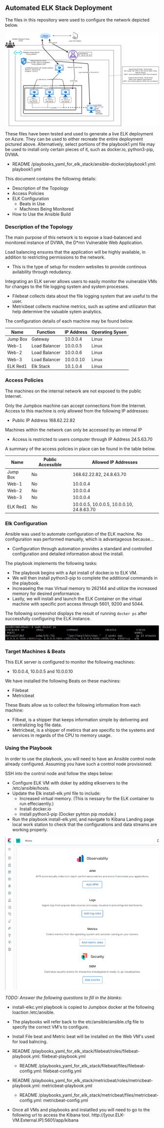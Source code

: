 ## Automated ELK Stack Deployment

The files in this repository were used to configure the network depicted below.

![Elk Stack Diagram](./Images/Diagrams/Elk/Elk_Stack_Diagram.png)

These files have been tested and used to generate a live ELK deployment on Azure. They can be used to either recreate the entire deployment pictured above. Alternatively, select portions of the playbook1.yml file may be used to install only certain pieces of it, such as docker.io, python3-pip, DVWA.

  - README /playbooks_yaml_for_elk_stack/ansible-docker/playbook1.yml: playbook1.yml

This document contains the following details:
- Description of the Topology
- Access Policies
- ELK Configuration
  - Beats in Use
  - Machines Being Monitored
- How to Use the Ansible Build


### Description of the Topology

The main purpose of this network is to expose a load-balanced and monitored instance of DVWA, the D*mn Vulnerable Web Application.

Load balancing ensures that the application will be highly available, in addition to restricting permissions to the network.
- This is the type of setup for modern websites to provide continous avilability through redudancy.

Integrating an ELK server allows users to easily monitor the vulnerable VMs for changes to the file logging system and system processes.
- Filebeat collects data about the file logging system that are useful to the user.
- Metricbeat collects machine metrics, such as uptime and utilizaton that help determive the valuable sytem analytics.

The configuration details of each machine may be found below.

| Name     | Function      | IP Address | Operating Sysen |
|----------|---------------|------------|-----------------|
| Jump Box | Gateway       | 10.0.0.4   | Linux           |
| Web-1    | Load Balancer | 10.0.0.5   | Linux           |
| Web-2    | Load Balancer | 10.0.0.6   | Linux           |
| Web-3    | Load Balancer | 10.0.0.10  | Linux           |
| ELK Red1 | Elk Stack     | 10.1.0.4   | Linux           |

### Access Policies

The machines on the internal network are not exposed to the public Internet. 

Only the Jumpbox machine can accept connections from the Internet. Access to this machine is only allowed from the following IP addresses:
- Public IP Address 168.62.22.82

Machines within the network can only be accessed by an internal IP
- Access is restricted to users computer through IP Address 24.5.63.70

A summary of the access policies in place can be found in the table below.

| Name     | Public Accessible | Allowed IP Addresses                      |
|----------|-------------------|-------------------------------------------|
| Jump Box | No                | 168.62.22.82, 24.8.63.70                  |
| Web-1    | No                | 10.0.0.4                                  |
| Web-2    | No                | 10.0.0.4                                  |
| Web-3    | No                | 10.0.0.4                                  |
| ELK Red1 | No                | 10.0.0.5, 10.0.0.5, 10.0.0.10, 24.8.63.70 |

### Elk Configuration

Ansible was used to automate configuration of the ELK machine. No configuration was performed manually, which is advantageous because...
- Configuration through automation provides a standard and controlled configuration and detailed information about the install.

The playbook implements the following tasks:
- The playbook begins with a Apt install of docker.io to ELK VM.
- We will then install python3-pip to complete the additional commands in the playbook.
- Increaseing the max Virtual memory to 262144 and utilize the increased memory for desired preformance.
- Lastly, we will install and launch the ELK Container on the virtual machine with specific port access through 5601, 9200 and 5044.

The following screenshot displays the result of running `docker ps` after successfully configuring the ELK instance.

![Docker PS output](./images/elk_docker/docker_ps.png)

### Target Machines & Beats
This ELK server is configured to monitor the following machines:
- 10.0.0.4, 10.0.0.5 and 10.0.0.10

We have installed the following Beats on these machines:
- Filebeat 
- Metricbeat

These Beats allow us to collect the following information from each machine:
- Filbeat, is a shipper that keeps information simple by delivering and centralizing log file data.
- Metricbeat, is a shipper of metircs that are specific to the systems and services in regards of the CPU to memory usage.

### Using the Playbook
In order to use the playbook, you will need to have an Ansible control node already configured. Assuming you have such a control node provisioned: 

SSH into the control node and follow the steps below:
- Configure ELK VM with doker by adding elkservers to the /etc/ansible/hosts.
- Update the Elk install-elk.yml file to include:
  - Increased virtual memory. (This is nessary for the ELK container to run effeciaently.)
  - Install docker.io
  - install python3-pip (Docker pyhton pip module.)
- Run the playbook install-elk.yml, and navigate to Kibana Landing page local work station to check that the configurations and data streams are working properly.

![Kibana Home Page](./images/kibana/kibana_home.png)


_TODO: Answer the following questions to fill in the blanks:_
- install-elkc.yml playbook  is copied to Jumpbox docker at the following loaction /etc/ansible.
- The playbooks will refer back to the etc/ansible/ansible.cfg file to specify the correct VM's to configure.
 - Install File beat and Metric beat will be installed on the Web VM's used for load balncing.
  - README /playbooks_yaml_for_elk_stack/filebeat/roles/filebeat-playbook.yml: filebeat-playbook.yml
    - README /playbooks_yaml_for_elk_stack/filebeat/files/filebeat-config.yml: filebeat-config.yml
  - README /playbooks_yaml_for_elk_stack/metricbeat/roles/metricbeat-playbook.yml: metricbeat-playbook.yml
    - README /playbooks_yaml_for_elk_stack/metricbeat/files/metricbeat-config.yml: metricbeat-config.yml

- Once all VMs and playbooks and instatlled you will need to go to the following url to access the Kibana tool. http://[your.ELK-VM.External.IP]:5601/app/kibana


